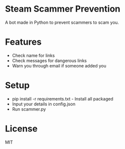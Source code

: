 # Steam Scammer Prevention
A bot made in Python to prevent scammers to scam you.

# Features

* Check name for links
* Check messages for dangerous links
* Warn you through email if someone added you

# Setup
* pip install -r requirements.txt - Install all packaged
* Input your details in config.json
* Run scammer.py

# License
MIT